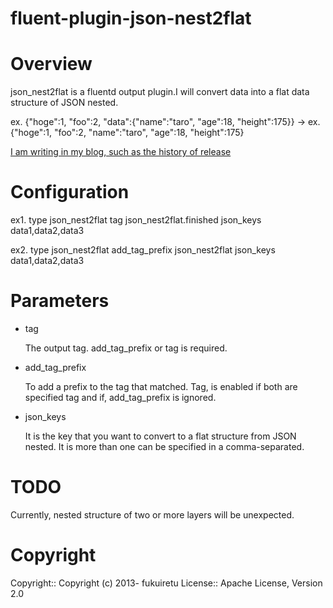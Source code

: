 # fluent-plugin-json-nest2flat
# Overview

json_nest2flat is a fluentd output plugin.I will convert data into a flat data structure of JSON nested.

ex. {"hoge":1, "foo":2, "data":{"name":"taro", "age":18, "height":175}} -> ex. {"hoge":1, "foo":2, "name":"taro", "age":18, "height":175}

[I am writing in my blog, such as the history of release](http://f-retu.hatenablog.com/entry/2013/12/24/235908)

# Configuration
ex1.
    <match pattern>
        type json_nest2flat
        tag json_nest2flat.finished
        json_keys data1,data2,data3
    </match>


ex2.
    <match pattern>
        type json_nest2flat
        add_tag_prefix json_nest2flat
        json_keys data1,data2,data3
    </match>

# Parameters
* tag

    The output tag. add_tag_prefix or tag is required.

* add_tag_prefix

    To add a prefix to the tag that matched. Tag, is enabled if both are specified tag and if, add_tag_prefix is ignored.

* json_keys

    It is the key that you want to convert to a flat structure from JSON nested. It is more than one can be specified in a comma-separated.

# TODO

 Currently, nested structure of two or more layers will be unexpected.
 
# Copyright
Copyright:: Copyright (c) 2013- fukuiretu License:: Apache License, Version 2.0